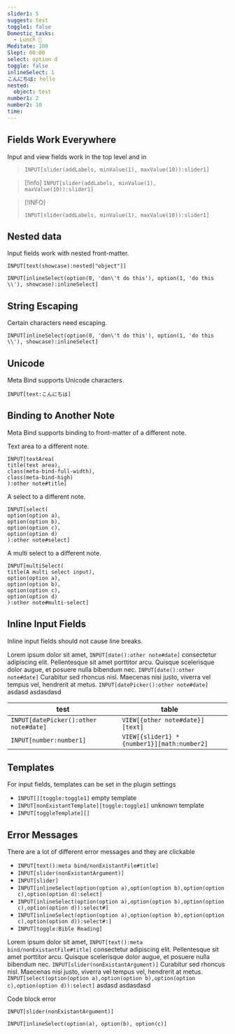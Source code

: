 ```yaml
---
slider1: 5
suggest: test
toggle1: false
Domestic_tasks:
  - Lunch 🍲
Meditate: 100
Slept: 00:00
select: option d
toggle: false
inlineSelect: 1
こんにちは: hello
nested:
  object: test
number1: 2
number2: 10
time: 
---
```


## Fields Work Everywhere

Input and view fields work in the top level and in 

> `INPUT[slider(addLabels, minValue(1), maxValue(10)):slider1]`

> [!info]
> `INPUT[slider(addLabels, minValue(1), maxValue(10)):slider1]`

> [!INFO]
> ```meta-bind
> INPUT[slider(addLabels, minValue(1), maxValue(10)):slider1]
> ```

## Nested data

Input fields work with nested front-matter.

`INPUT[text(showcase):nested["object"]]`

`INPUT[inlineSelect(option(0, 'don\'t do this'), option(1, 'do this \\'), showcase):inlineSelect]`

## String Escaping

Certain characters need escaping.

```meta-bind
INPUT[inlineSelect(option(0, 'don\'t do this'), option(1, 'do this \\'), showcase):inlineSelect]
```

## Unicode

Meta Bind supports Unicode characters.

```meta-bind
INPUT[text:こんにちは]
```

## Binding to Another Note

Meta Bind supports binding to front-matter of a different note.

Text area to a different note.
```meta-bind
INPUT[textArea(
title(text area),
class(meta-bind-full-width),
class(meta-bind-high)
):other note#title]
```

A select to a different note.
```meta-bind
INPUT[select(
option(option a),
option(option b),
option(option c),
option(option d)
):other note#select]
```

A multi select to a different note.
```meta-bind
INPUT[multiSelect(
title(A multi select input),
option(option a),
option(option b),
option(option c),
option(option d)
):other note#multi-select]
```

## Inline Input Fields

Inline input fields should not cause line breaks.

Lorem ipsum dolor sit amet, `INPUT[date():other note#date]` consectetur adipiscing elit. Pellentesque sit amet porttitor arcu. Quisque scelerisque dolor augue, et posuere nulla bibendum nec. `INPUT[date():other note#date]` Curabitur sed rhoncus nisl. Maecenas nisi justo, viverra vel tempus vel, hendrerit at metus. `INPUT[datePicker():other note#date]` asdasd asdasdasd


| test                                  | table                                       |     |
| ------------------------------------- | ------------------------------------------- | --- |
| `INPUT[datePicker():other note#date]` | `VIEW[{other note#date}][text]`             |     |
| `INPUT[number:number1]`               | `VIEW[{slider1} * {number1}][math:number2]` |     |

## Templates

For input fields, templates can be set in the plugin settings

- `INPUT[][toggle:toggle1]` empty template
- `INPUT[nonExistantTemplate][toggle:toggle1]` unknown template
- `INPUT[toggleTemplate][]`

## Error Messages

There are a lot of different error messages and they are clickable

- `INPUT[text():meta bind/nonExistantFile#title]`
- `INPUT[slider(nonExistantArgument)]`
- `INPUT[slider]`
- `INPUT[inlineSelect(option(option a),option(option b),option(option c),option(option d):select]`
- `INPUT[inlineSelect(option(option a),option(option b),option(option c),option(option d)):select#]`
- `INPUT[inlineSelect(option(option a),option(option b),option(option c),option(option d)):select#:]`
- `INPUT[toggle:Bible Reading]` 

Lorem ipsum dolor sit amet, `INPUT[text():meta bind/nonExistantFile#title]` consectetur adipiscing elit. Pellentesque sit amet porttitor arcu. Quisque scelerisque dolor augue, et posuere nulla bibendum nec. `INPUT[slider(nonExistantArgument)]` Curabitur sed rhoncus nisl. Maecenas nisi justo, viverra vel tempus vel, hendrerit at metus. `INPUT[select(option(option a),option(option b),option(option c),option(option d)):select]` asdasd asdasdasd

Code block error

```meta-bind
INPUT[slider(nonExistantArgument)]
```

`INPUT[inlineSelect(option(a), option(b), option(c)]`
